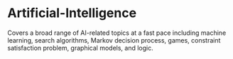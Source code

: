 # Artificial-Intelligence
Covers a broad range of AI-related topics at a fast pace including machine learning, search algorithms, Markov decision process, games, constraint satisfaction problem, graphical models, and logic.
